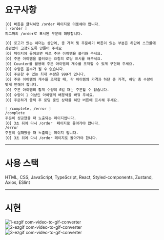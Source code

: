 # 요구사항

```
[O] 버튼을 클릭하면 /order 페이지로 이동해야 합니다.
[ /order ]
피그마의 /order로 표시된 부분에 해당합니다.

[O] 로고가 있는 헤더는 상단에, 총 가격 및 주문하기 버튼이 있는 부분은 하단에 스크롤에 상관없이 고정되도록 만들어 주세요
[O] 페이지에 들어오면 바로 주문 아이템을 불러와 주세요.
[O] 주문 아이템을 불러오는 요청의 로딩 표시를 해주세요.
[O] Counter를 활용해 주문 아이템의 개수를 조작할 수 있게 구현해 주세요.
[O] 수량은 음수가 될 수 없습니다.
[O] 주문할 수 있는 최대 수량은 999개 입니다.
[O] 주문 아이템의 개수를 조작할 때, 각 아이템의 가격과 하단 총 가격, 하단 총 수량이 맞게 변해야 합니다.
[O] 주문 아이템의 합계 수량이 0일 때는 주문할 수 없습니다.
[O] 수량이 1 이상인 아이템의 배경색을 바꿔 주세요.
[O] 주문하기 클릭 후 로딩 중인 상태를 하단 버튼에 표시해 주세요.

[ /complete, /error ]
/complete
주문이 성공했을 때 노출되는 페이지입니다.
[O] 3초 뒤에 다시 /order  페이지로 돌아가야 합니다.
/error
주문이 실패했을 때 노출되는 페이지 입니다.
[O] 3초 뒤에 다시 /order 페이지로 돌아가야 합니다.
```
---

# 사용 스택

HTML, CSS, JavaScript, TypeScript, React, Styled-components, Zustand, Axios, ESlint

---

# 시현
![1-ezgif com-video-to-gif-converter](https://github.com/LEE2302/second/assets/104414924/1464883c-aa75-43b4-a05a-fea04eff1043)
![2-ezgif com-video-to-gif-converter](https://github.com/LEE2302/second/assets/104414924/a7e9e3b6-0b10-4d09-8042-5c851aa17fe8)
![3-ezgif com-video-to-gif-converter](https://github.com/LEE2302/second/assets/104414924/6f45e960-3b94-479c-adb9-17e32dcef2df)
